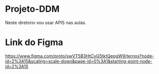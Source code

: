 # Projeto-DDM
Neste diretorio vou usar APIS nas aulas.

# Link do Figma

https://www.figma.com/proto/swVT5B3HtCvG5tktQepgW9/ternos?node-id=2%3A15&scaling=scale-down&page-id=0%3A1&starting-point-node-id=2%3A15
